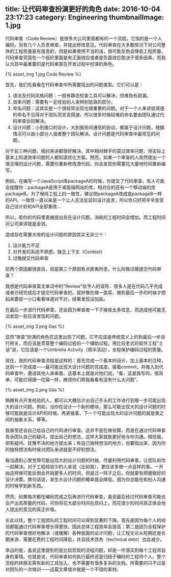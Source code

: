 title: 让代码审查扮演更好的角色
date: 2016-10-04 23:17:23
category: Engineering
thumbnailImage: 1.jpg
---

代码审查（Code Review）是很多大公司里面都有的一个流程。它指的是一个人编码，另有几个人负责审查，并提出修改意见。代码审查在大多数情况下对公司整体的工程质量是有提高的，但是如果使用不当的话，很可能反倒会降低工程质量。代码审查究竟在一个组织里面是有正面效应或者是负面效应取决于很多因素，而我认为其中最重要的是代码审查在开发过程中扮演的角色。

<!-- more -->

{% asset_img 1.jpg Code Review %}

首先，我们先看看在代码审查中所需要找出的问题类型。它们可以是：

1. 语法及代码风格问题：一般有静态检查工具可以解决，但难免有疏漏。
2. 效率问题：需要有一定经验的人来辨别低效的部分。
3. 命名问题：这其实是一个很经常出现也很重要的问题。对于一个人来讲说得通的命名不见得对于团队而言说得通，所以很多时候较难的命名要由团队通过代码审查协同解决。
4. 设计问题：小到接口的设计，大到服务间通信的协议，都属于设计问题，根据情况可以由小部分人或者整个团队解决。设计问题是代码审查中最常见的问题。

对于前三种问题，相对来讲都很好解决。其中相对棘手的莫过效率问题，但实际上基本上知道效率问题的人都知道优化方案。然而，如果一个审查的人突然提出一个很合理的设计问题，需要你重新修改源代码，你会发现你需要花大量地时间重新编写。

例如，在编写一个JavaScript库packageA的时候，你提交了代码审查。有人可能会提醒你：packageA是用于桌面端网站的库，相对应的还有一个移动端的库packageB。为了保持工程上的一致性，建议把packageA改成盒packageB一样的API。一致性一直以来是一个让人无法反驳的设计追求，所以你只好把辛辛苦苦自己设计好的API全部重改…

所以，若你的代码里面被提出存在设计问题，消耗的工程时间会增加。而工程时间对公司来讲就是金钱。

造成存在需要大改的设计问题的原因其实无非三个：

1. 设计能力不足
2. 对开发的系统不熟悉，缺乏上下文（Context）
3. 过晚提交代码审查

前两个原因都很直白，但是第三个原因有点匪夷所思。什么叫做过晚提交代码审查？

我想是代码审查英文单词中的"Review"给予人的误导，很多人是在代码几乎完成或者已经完成后才提交代码审查的。就好像在做一盘菜，做到最后一步的时候才想起来要尝一小口看看味道对不对，结果发现没加盐。

在最后一步进行代码审查，还会因为审查者一下子接收太多信息，而造成他可能无法发现一些应该发现的问题。

{% asset_img 3.png Gas %}

显然“审查”扮演的角色在这里出现了问题，它不应该是传统意义上的到最后一步进行把关，而应该是贯穿整个编码过程的一个辅助过程。用比较老式的软件工程“土话”说，它应该是一个Umbrella Activity（雨伞活动），全程保护编码过程的质量。

现在，我的代码审查流程是这样的：首先完成一个基本的设计，加上基本的注释，达到一个完成度——最可能出现大设计问题的完成度。接着commit，并推入到代码审查中，邀请其他人来审查。这基本上就是对他们说，“看，这是我写的，很简单，可能烂得跟一坨屎一样，麻烦你们帮我看看有没有什么大问题”。

{% asset_img 2.png Gas %}

稍微有点开发经验的人，都可以大概估计出自己手头的工作进行到哪一步可能出现大的设计问题。例如，当你在设计一个新的模块，那么可能出现大的设计问题的时候可能就是设计API的时候。再紧接着，下一个可能出现大的设计问题的就是类之间的抽象关系，等等。

我甚至还会自己给自己的代码进行审查。这并不是在做验算，而是在通过代码审查告诉团队自己的疑问，提出自己的想法，这样大家就能更好地与你沟通。相信我，把有疑问、犹豫不决的地方提出来；有自己独特想法的地方，也要指出来，因为你的独特想法有时候对团队来讲就是不好的想法。

每当遇到心里觉得可能出现大的设计问题的时候，尽量利用代码审查，让团队和你一起解决。对于工程经验少的人来说（比如我），更应该多做一点这样的事。一开始这样做可能反倒会开销更多人的时间，但是过一阵子之后，你就更有把握做好的设计决策。换句话说，发生大设计问题的概率就会降低。因为你总能在和别人沟通的时候学到新东西。

然而，如果每次都在编码完成之后再进行代码审查，虽说最后经过代码审查可能也会产出高质量的代码，可你将花大部分时间在烦闷上，而花很少的时间真正体会他人提出的意见的真正价值。

长此以往，整个工程团队的工程时间可以得到显著的下降。首先是因为每个人的经验都能通过代码审查增长得更快，因此总体工程效率会提高；第二是因为全程保护的代码审查很好地解决（或缓解）各种层面的设计问题，让工程无论从短期还是长期来讲，需要花费的工程时间降低，并且技术债务（technical debt）也会减少。

幸运的是，虽说这里提到的是比较宏观的流程问题，却是一件落实到每个工程师自身的事情。也就是说，代码审查如何执行最终还是归结于编码的工程师个人。整个流程的转换无需有新的工具加入，也不需要有很多复杂的文档。所需要的只不过是对团队的一次培训——这篇文章或许就是一个不错的素材。